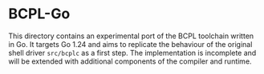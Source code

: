# BCPL-Go

This directory contains an experimental port of the BCPL toolchain written in Go.
It targets Go 1.24 and aims to replicate the behaviour of the original shell
driver `src/bcplc` as a first step.  The implementation is incomplete and will
be extended with additional components of the compiler and runtime.
